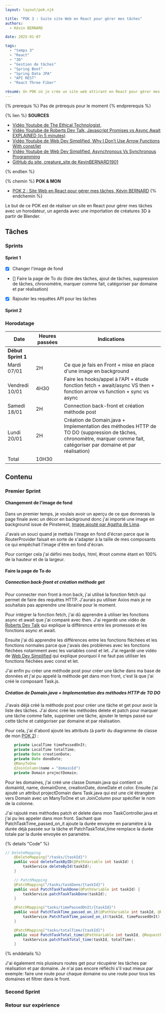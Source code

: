 ```yaml
---
layout: layout/pok.njk

title: "POK 3 : Suite site Web en React pour gérer mes tâches"
authors:
  - Kévin BERNARD

date: 2025-01-07

tags:
  - "temps 3"
  - "React"
  - "3D"
  - "Gestion de tâches"
  - "Spring Boot"
  - "Spring Data JPA"
  - "API REST"
  - "React Three Fiber"

résumé: Un POK où je crée un site web attirant en React pour gérer mes tâches avec des animations 3D.
---
```


{% prerequis %}
Pas de prérequis pour le moment
{% endprerequis %}

{% lien %}
<b>SOURCES</b>
- [Vidéo Youtube de The Ethical Technologist,  ](https://www.youtube.com/watch?v=i63WQrzrKag)
- [Vidéo Youtube de Roberts Dev Talk, Javascript Promises vs Async Await EXPLAINED (in 5 minutes)](https://www.youtube.com/watch?v=li7FzDHYZpc)
- [Vidéo Youtube de Web Dev Simplified, Why I Don’t Use Arrow Functions With const/let](https://www.youtube.com/watch?v=5iGGvJn8K1U)
- [Vidéo Youtube de Web Dev Simplified, Asynchronous Vs Synchronous Programming](https://www.youtube.com/watch?v=Kpn2ajSa92c)
- [GitHub du site, creature_site de KevinBERNARD1901](https://github.com/KevinBERNARD1901/creature_site)

{% endlien %}

{% chemin %}
<b> POK & MON </b>
- [POK 2 : Site Web en React pour gérer mes tâches, Kévin BERNARD](../temps-2/index.md/)
{% endchemin %}

Le but de ce POK est de réaliser un site en React pour gérer mes tâches avec un horodateur, un agenda avec une importation de créatures 3D à partir de Blender.

## Tâches

### Sprints

#### Sprint 1

- [x] Changer l'image de fond
- [] Faire la page de To do (liste des tâches, ajout de tâches, suppression de tâches, chronomètre, marquer comme fait, catégoriser par domaine et par réalisation)
- [x] Rajouter les requêtes API pour les tâches

#### Sprint 2

<!-- - [] Changer les get pour les tâches par réalisation et par domaine ou un seul get et filtrer dans le front
- [] Faire le front la partie front de To do -->

### Horodatage

| Date | Heures passées | Indications |
| -------- | -------- |-------- |
| **Début Sprint 1** |
| Mardi 07/01 | 2H | Ce que je fais en Front + mise en place d'une image en background |
| Vendredi 10/01 | 4H30 | Faire les hooks/appel à l'API + étude fonction fetch + await/async VS then + fonction arrow vs function + sync vs async |
| Samedi 18/01 | 2H | Connection back-front et création méthode post |
| Lundi 20/01 | 2H | Création de Domain.java + Implementation des méthodes HTTP de TO DO (suppression de tâches, chronomètre, marquer comme fait, catégoriser par domaine et par réalisation) |
| Total | 10H30 |

## Contenu

### Premier Sprint

#### Changement de l'image de fond

Dans un premier temps, je voulais avoir un aperçu de ce que donnerais la page finale avec un décor en background donc j'ai importé une image en background issue de Pinsterest, [Image ajouté par Agatha de Lima](https://fr.pinterest.com/pin/10977592835947395/).

J'avais un souci quand je mettais l'image en fond d'écran parce que le RouterProvider faisait en sorte de s'adapter à la taille de mes composants ce qui empêchait l'image d'être en fond d'écran.

Pour corriger cela j'ai défini mes bodys, html, #root comme étant en 100% de la hauteur et de la largeur.

#### Faire la page de To do

##### Connection back-front et création méthode get

Pour connecter mon front à mon back, j'ai utilisé la fonction fetch qui permet de faire des requêtes HTTP. J'aurais pu utiliser Axios mais je ne souhaitais pas apprendre une librairie pour le moment.

Pour intégrer la fonction fetch, j'ai dû apprendre à utiliser les fonctions async et await que j'ai comparé avec then. J'ai regardé une vidéo de [Roberts Dev Talk](https://www.youtube.com/watch?v=li7FzDHYZpc) qui explique la différence entre les promesses et les fonctions async et await.

Ensuite j'ai dû apprendre les différences entre les fonctions fléchées et les fonctions normales parce que j'avais des problèmes avec les fonctions fléchées notamment avec les variables const et let.
J'ai regardé une vidéo de [Web Dev Simplified](https://www.youtube.com/watch?v=5iGGvJn8K1U) qui explique pourquoi il ne faut pas utiliser les fonctions fléchées avec const et let.

J'ai enfin pu créer une méthode post pour créer une tâche dans ma base de données et j'ai pu appelé la méthode get dans mon front, c'est là que j'ai créé le composant Task.js.

##### Création de Domain.java + Implementation des méthodes HTTP de TO DO

J'avais déjà créé la méthode post pour créer une tâche et get pour avoir la liste des tâches.
J'ai donc créé les méthodes delete et patch pour marquer une tâche comme faite, supprimer une tâche, ajouter le temps passé sur cette tâche et catégoriser par domaine et par réalisation.

Pour cela, j'ai d'abord ajouté les attributs (à partir du diagramme de classe de mon [POK 2]()) :

```java
    private LocalTime timePassedOnIt;
    private LocalTime totalTime;
    private Date creationDate;
    private Date doneDate;
    @ManyToOne
    @JoinColumn(name = "domainId")
    private Domain projectDomain;
```

Pour les domaines, j'ai créé une classe Domain.java qui contient un domainId, name, domainDone, creationDate, doneDate et color. Ensuite j'ai ajouté un attribut projectDomain dans Task.java qui est une clé étrangère vers Domain avec un ManyToOne et un JoinColumn pour spécifier le nom de la colonne.

J'ai rajouté mes méthodes patch et delete dans mon TaskController.java et j'ai pu les appeler dans mon front. Sachant que PatchTaskTime_passed_on_it ajoute la durée envoyée en paramètre à la durée déjà passée sur la tâche et PatchTaskTotal_time remplace la durée totale par la durée envoyée en paramètre.

{% details "Code" %}

```java
// DeleteMapping
    @DeleteMapping("/tasks/{taskId}")
    public void deleteTaskByID(@PathVariable int taskId) {
        taskService.deleteById(taskId);
    }

    // PatchMapping
    @PatchMapping("/tasks/taskDone/{taskId}")
    public void PatchTaskTaskDone(@PathVariable int taskId) {
        taskService.patchTaskTaskDone(taskId);
    }

    @PatchMapping("tasks/timePassedOnIt/{taskId}")
    public void PatchTaskTime_passed_on_it(@PathVariable int taskId, @RequestParam LocalTime timePassedOnIt) {
        taskService.PatchTaskTime_passed_on_it(taskId, timePassedOnIt);
    }

    @PatchMapping("tasks/totalTime/{taskId}")
    public void PatchTaskTotal_time(@PathVariable int taskId, @RequestParam LocalTime totalTime) {
        taskService.patchTaskTotal_time(taskId, totalTime);
    }
```

{% enddetails %}

J'ai également mis plusieurs routes get pour récupérer les tâches par réalisation et par domaine. Je n'ai pas encore réfléchi s'il vaut mieux par exemple: faire une route pour chaque domaine ou une route pour tous les domaines et filtrer dans le front.

### Second Sprint

### Retour sur expérience